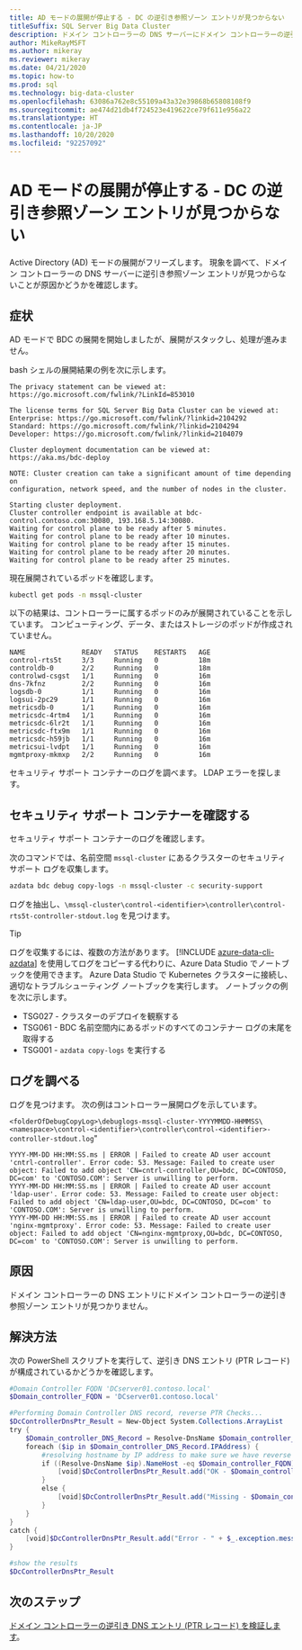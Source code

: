 ```yaml
---
title: AD モードの展開が停止する - DC の逆引き参照ゾーン エントリが見つからない
titleSuffix: SQL Server Big Data Cluster
description: ドメイン コントローラーの DNS サーバーにドメイン コントローラーの逆引き参照ゾーン エントリが見つからないため、AD モードを使用した BDC の展開がスタックしています。
author: MikeRayMSFT
ms.author: mikeray
ms.reviewer: mikeray
ms.date: 04/21/2020
ms.topic: how-to
ms.prod: sql
ms.technology: big-data-cluster
ms.openlocfilehash: 63086a762e8c55109a43a32e39868b65808108f9
ms.sourcegitcommit: ae474d21db4f724523e419622ce79f611e956a22
ms.translationtype: HT
ms.contentlocale: ja-JP
ms.lasthandoff: 10/20/2020
ms.locfileid: "92257092"
---
```

# <a name="ad-mode-deployment-stopped---missing-reverse-lookup-zone-entry-for-dc"></a>AD モードの展開が停止する - DC の逆引き参照ゾーン エントリが見つからない

Active Directory (AD) モードの展開がフリーズします。 現象を調べて、ドメイン コントローラーの DNS サーバーに逆引き参照ゾーン エントリが見つからないことが原因かどうかを確認します。 

## <a name="symptom"></a>症状

AD モードで BDC の展開を開始しましたが、展開がスタックし、処理が進みません。

bash シェルの展開結果の例を次に示します。

```
The privacy statement can be viewed at:
https://go.microsoft.com/fwlink/?LinkId=853010
 
The license terms for SQL Server Big Data Cluster can be viewed at:
Enterprise: https://go.microsoft.com/fwlink/?linkid=2104292
Standard: https://go.microsoft.com/fwlink/?linkid=2104294
Developer: https://go.microsoft.com/fwlink/?linkid=2104079
 
Cluster deployment documentation can be viewed at:
https://aka.ms/bdc-deploy
 
NOTE: Cluster creation can take a significant amount of time depending on
configuration, network speed, and the number of nodes in the cluster.
 
Starting cluster deployment.
Cluster controller endpoint is available at bdc-control.contoso.com:30080, 193.168.5.14:30080.
Waiting for control plane to be ready after 5 minutes.
Waiting for control plane to be ready after 10 minutes.
Waiting for control plane to be ready after 15 minutes.
Waiting for control plane to be ready after 20 minutes.
Waiting for control plane to be ready after 25 minutes.
```

現在展開されているポッドを確認します。

```bash
kubectl get pods -n mssql-cluster
```

以下の結果は、コントローラーに属するポッドのみが展開されていることを示しています。 コンピューティング、データ、またはストレージのポッドが作成されていません。

```
NAME              READY   STATUS    RESTARTS   AGE
control-rts5t     3/3     Running   0          18m
controldb-0       2/2     Running   0          18m
controlwd-csgst   1/1     Running   0          16m
dns-7kfnz         2/2     Running   0          16m
logsdb-0          1/1     Running   0          16m
logsui-2pc29      1/1     Running   0          16m
metricsdb-0       1/1     Running   0          16m
metricsdc-4rtm4   1/1     Running   0          16m
metricsdc-6lr2t   1/1     Running   0          16m
metricsdc-ftx9m   1/1     Running   0          16m
metricsdc-h59jb   1/1     Running   0          16m
metricsui-lvdpt   1/1     Running   0          16m
mgmtproxy-mkmxp   2/2     Running   0          16m
```

セキュリティ サポート コンテナーのログを調べます。 LDAP エラーを探します。 

## <a name="check-security-support-container"></a>セキュリティ サポート コンテナーを確認する 

セキュリティ サポート コンテナーのログを確認します。

次のコマンドでは、名前空間 `mssql-cluster` にあるクラスターのセキュリティ サポート ログを収集します。

```bash
azdata bdc debug copy-logs -n mssql-cluster -c security-support
```

ログを抽出し、`\mssql-cluster\control-<identifier>\controller\control-rts5t-controller-stdout.log` を見つけます。

> [!TIP]
> ログを収集するには、複数の方法があります。 [!INCLUDE [azure-data-cli-azdata](../includes/azure-data-cli-azdata.md)] を使用してログをコピーする代わりに、Azure Data Studio でノートブックを使用できます。
> Azure Data Studio で Kubernetes クラスターに接続し、適切なトラブルシューティング ノートブックを実行します。 ノートブックの例を次に示します。
>
> - TSG027 - クラスターのデプロイを観察する
> - TSG061 - BDC 名前空間内にあるポッドのすべてのコンテナー ログの末尾を取得する
> - TSG001 - `azdata copy-logs` を実行する
>

## <a name="inspect-the-logs"></a>ログを調べる

ログを見つけます。 次の例はコントローラー展開ログを示しています。 

`<folderOfDebugCopyLog>\debuglogs-mssql-cluster-YYYYMMDD-HHMMSS\<namespace>\control-<identifier>\controller\control-<identifier>-controller-stdout.log`"

```
YYYY-MM-DD HH:MM:SS.ms | ERROR | Failed to create AD user account 'cntrl-controller'. Error code: 53. Message: Failed to create user object: Failed to add object 'CN=cntrl-controller,OU=bdc, DC=CONTOSO, DC=com' to 'CONTOSO.COM': Server is unwilling to perform. 
YYYY-MM-DD HH:MM:SS.ms | ERROR | Failed to create AD user account 'ldap-user'. Error code: 53. Message: Failed to create user object: Failed to add object 'CN=ldap-user,OU=bdc, DC=CONTOSO, DC=com' to 'CONTOSO.COM': Server is unwilling to perform. 
YYYY-MM-DD HH:MM:SS.ms | ERROR | Failed to create AD user account 'nginx-mgmtproxy'. Error code: 53. Message: Failed to create user object: Failed to add object 'CN=nginx-mgmtproxy,OU=bdc, DC=CONTOSO, DC=com' to 'CONTOSO.COM': Server is unwilling to perform. 
```

## <a name="cause"></a>原因

ドメイン コントローラーの DNS エントリにドメイン コントローラーの逆引き参照ゾーン エントリが見つかりません。 

## <a name="resolution"></a>解決方法

次の PowerShell スクリプトを実行して、逆引き DNS エントリ (PTR レコード) が構成されているかどうかを確認します。

```powershell
#Domain Controller FQDN 'DCserver01.contoso.local'
$Domain_controller_FQDN = 'DCserver01.contoso.local'

#Performing Domain Controller DNS record, reverse PTR Checks...
$DcControllerDnsPtr_Result = New-Object System.Collections.ArrayList
try {
    $Domain_controller_DNS_Record = Resolve-DnsName $Domain_controller_FQDN -Type A -Server $Domain_DNS_IP_address -ErrorAction Stop
    foreach ($ip in $Domain_controller_DNS_Record.IPAddress) {
        #resolving hostname by IP address to make sure we have reverse PTR record 
        if ((Resolve-DnsName $ip).NameHost -eq $Domain_controller_FQDN) {
            [void]$DcControllerDnsPtr_Result.add("OK - $Domain_controller_FQDN has an A record with an IP $ip, Reverse PTR record is in place") 
        }
        else {
            [void]$DcControllerDnsPtr_Result.add("Missing - $Domain_controller_FQDN has an A record with an IP $ip, But no reverse PTR record was found for the host")
        }
    }
}
catch {
    [void]$DcControllerDnsPtr_Result.add("Error - " + $_.exception.message)
}

#show the results 
$DcControllerDnsPtr_Result
```

## <a name="next-steps"></a>次のステップ

[ドメイン コントローラーの逆引き DNS エントリ (PTR レコード) を検証します](active-directory-deploy.md#verify-reverse-dns-entry-for-domain-controller)。
